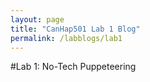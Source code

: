 ```yaml
---
layout: page
title: "CanHap501 Lab 1 Blog"
permalink: /labblogs/lab1
---
```


#Lab 1: No-Tech Puppeteering 
